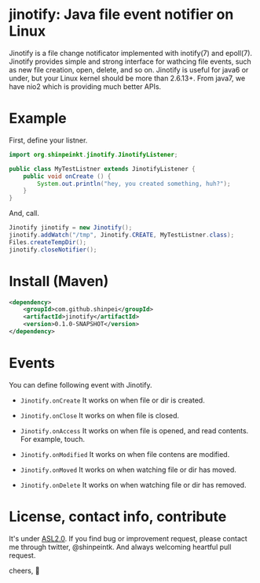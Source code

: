 jinotify: Java file event notifier on Linux
==================================
Jinotify is a file change notificator implemented with inotify(7) and epoll(7). Jinotify provides simple and strong interface for wathcing file events, such as new file creation, open, delete, and so on. Jinotify is useful for java6 or under, but your Linux kernel should be more than 2.6.13+. From java7, we have nio2 which is providing much better APIs.

Example
===============
First, define your listner.

```java
import org.shinpeinkt.jinotify.JinotifyListener;

public class MyTestListner extends JinotifyListener {
    public void onCreate () {
        System.out.println("hey, you created something, huh?");
    }
}
```

And, call. 

```java
Jinotify jinotify = new Jinotify();
jinotify.addWatch("/tmp", Jinotify.CREATE, MyTestListner.class);
Files.createTempDir();
jinotify.closeNotifier();
```

Install (Maven)
===============
```xml
<dependency>
    <groupId>com.github.shinpei</groupId>
    <artifactId>jinotify</artifactId>
    <version>0.1.0-SNAPSHOT</version>
</dependency>
```

Events
===============
You can define following event with Jinotify.

+ `Jinotify.onCreate`
	It works on when file or dir is created. 

+ `Jinotify.onClose`
	It works on when file is closed.

+ `Jinotify.onAccess`
	It works on when file is opened, and read contents. For example, touch.

+ `Jinotify.onModified`
	It works on when file contens are modified. 

+ `Jinotify.onMoved`
	It works on when watching file or dir has moved.

+ `Jinotify.onDelete`
	It works on when watching file or dir has removed.

License, contact info, contribute
===============
It's under [ASL2.0](http://www.apache.org/licenses/LICENSE-2.0). If you find bug or improvement request, please contact me through twitter, @shinpeintk. And always welcoming heartful pull request.

cheers, :beers:
